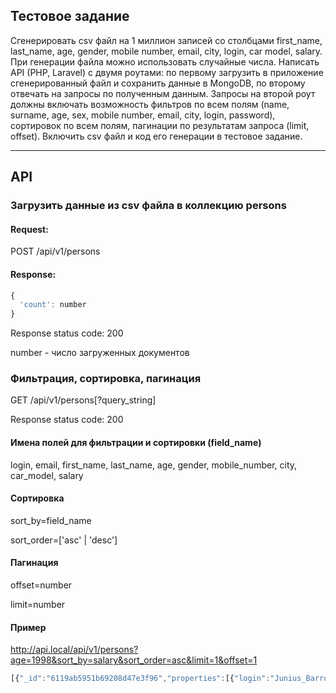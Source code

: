 ## Тестовое задание

Сгенерировать csv файл на 1 миллион записей со столбцами first_name, last_name, age, gender, mobile number, email, city, login, car model, salary. При генерации файла можно использовать случайные числа.
Написать API (PHP, Laravel) с двумя роутами: по первому загрузить в приложение сгенерированный файл и сохранить данные в MongoDB, по второму отвечать на запросы по полученным данным.
Запросы на второй роут должны включать возможность фильтров по всем полям (name, surname, age, sex, mobile number, email, city, login, password), сортировок по всем полям, пагинации по результатам запроса (limit, offset).
Включить csv файл и код его генерации в тестовое задание.

---
## API

### Загрузить данные из csv файла в коллекцию persons

#### Request:
POST /api/v1/persons

#### Response:
```javascript
{
  'count': number
}
```
Response status code: 200

number - число загруженных документов

### Фильтрация, сортировка, пагинация

GET /api/v1/persons[?query_string]

Response status code: 200

#### Имена полей для фильтрации и сортировки (field_name)

login, email, first_name, last_name, age, gender, mobile_number, city, car_model, salary

#### Сортировка

sort_by=field_name

sort_order=['asc' | 'desc']


#### Пагинация

offset=number

limit=number

#### Пример

http://api.local/api/v1/persons?age=1998&sort_by=salary&sort_order=asc&limit=1&offset=1

```javascript
[{"_id":"6119ab5951b69208d47e3f96","properties":[{"login":"Junius_Barrows"},{"email":"kprosacco@herzog.biz"},{"first_name":"Junius"},{"last_name":"Barrows"},{"age":"1998"},{"gender":"male"},{"mobile_number":"+1-458-320-3129"},{"city":"Ettieshire"},{"car_model":"Vesta Ratke IV"},{"salary":"5307"}]}]
```

